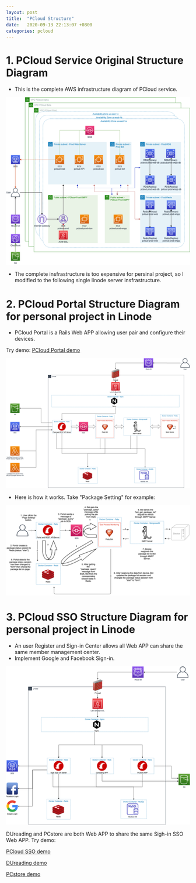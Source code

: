 ```yaml
---
layout: post
title:  "PCloud Structure"
date:   2020-09-13 22:13:07 +0800
categories: pcloud
---
```


# 1. PCloud Service Original Structure Diagram

* This is the complete AWS infrastructure diagram of PCloud service.

![pcloud service original diagram](/assets/pcloud/pcloud-ecowork.png)

* The complete insfrastructure is too expensive for persinal project, so I modified to the following single linode server insfrastructure.

# 2. PCloud Portal Structure Diagram for personal project in Linode

* PCloud Portal is a Rails Web APP allowing user pair and configure their devices.

Try demo: [PCloud Portal demo][pcloud-portal]

![pcloud portal linode diagram](/assets/pcloud/pcloud-portal-linode.png)

* Here is how it works. Take "Package Setting" for example:

![image alt text](/assets/pcloud/package-list-flow.png)


# 3. PCloud SSO Structure Diagram for personal project in Linode

* An user Register and Sign-in Center allows all Web APP can share the same member management center.
* Implement Google and Facebook Sign-in.

![pcloud sso linode diagram](/assets/pcloud/pcloud-sso-linode.png)



DUreading and PCstore are both Web APP to share the same Sigh-in SSO Web APP. Try demo:

[PCloud SSO demo][pcloud-sso]

[DUreading demo][dureading]

[PCstore demo][pcstore]



[pcloud-portal]: https://portal.lovefunthing.com
[pcloud-sso]: https://sso.lovefunthing.com
[dureading]: https://dureading.lovefunthing.com
[pcstore]: https://pcstore.lovefunthing.com


